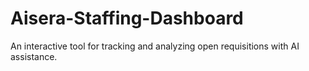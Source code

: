 # Aisera-Staffing-Dashboard
An interactive tool for tracking and analyzing open requisitions with AI assistance.
